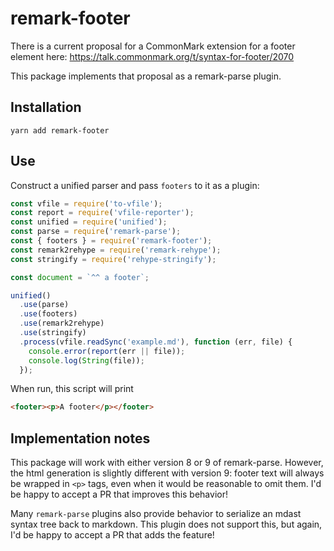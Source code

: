 # remark-footer

There is a current proposal for a CommonMark extension for a footer element here:
https://talk.commonmark.org/t/syntax-for-footer/2070

This package implements that proposal as a remark-parse plugin.

## Installation

```
yarn add remark-footer
```

## Use

Construct a unified parser and pass `footers` to it as a plugin:

```js
const vfile = require('to-vfile');
const report = require('vfile-reporter');
const unified = require('unified');
const parse = require('remark-parse');
const { footers } = require('remark-footer');
const remark2rehype = require('remark-rehype');
const stringify = require('rehype-stringify');

const document = `^^ a footer`;

unified()
  .use(parse)
  .use(footers)
  .use(remark2rehype)
  .use(stringify)
  .process(vfile.readSync('example.md'), function (err, file) {
    console.error(report(err || file));
    console.log(String(file));
  });
```

When run, this script will print

```html
<footer><p>A footer</p></footer>
```

## Implementation notes

This package will work with either version 8 or 9 of remark-parse.
However, the html generation is slightly different with version 9:
footer text will always be wrapped in `<p>` tags, even when it would be reasonable to omit them.
I'd be happy to accept a PR that improves this behavior!

Many `remark-parse` plugins also provide behavior to serialize an mdast syntax tree back to markdown.
This plugin does not support this, but again, I'd be happy to accept a PR that adds the feature!
